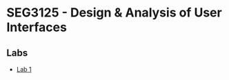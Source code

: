 # SEG3125 - Design & Analysis of User Interfaces

## Labs

- [Lab 1](https://seg3125.dmitrykutin.com/labs/lab1/index.html) 
